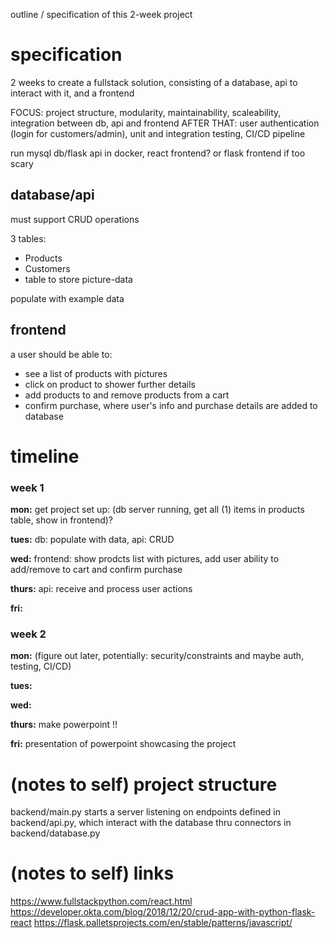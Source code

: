 outline / specification of this 2-week project

# specification

2 weeks to create a fullstack solution, consisting of a database, api to interact with it, and a frontend

FOCUS: project structure, modularity, maintainability, scaleability, integration between db, api and frontend
AFTER THAT: user authentication (login for customers/admin), unit and integration testing, CI/CD pipeline

run mysql db/flask api in docker, react frontend? or flask frontend if too scary

## database/api

 must support CRUD operations

 3 tables:
 - Products
 - Customers
 - table to store picture-data

 populate with example data

## frontend
 
 a user should be able to:
 - see a list of products with pictures
 - click on product to shower further details
 - add products to and remove products from a cart
 - confirm purchase, where user's info and purchase details are added to database

# timeline

### week 1

**mon:** get project set up: (db server running, get all (1) items in products table, show in frontend)?

**tues:** db: populate with data, api: CRUD

**wed:** frontend: show prodcts list with pictures, add user ability to add/remove to cart and confirm purchase

**thurs:** api: receive and process user actions

**fri:**

### week 2

**mon:** (figure out later, potentially: security/constraints and maybe auth, testing, CI/CD)

**tues:**

**wed:**

**thurs:** make powerpoint !!

**fri:** presentation of powerpoint showcasing the project


# (notes to self) project structure

backend/main.py starts a server listening on endpoints defined in backend/api.py, which interact with the database thru connectors in backend/database.py

# (notes to self) links
https://www.fullstackpython.com/react.html
https://developer.okta.com/blog/2018/12/20/crud-app-with-python-flask-react
https://flask.palletsprojects.com/en/stable/patterns/javascript/